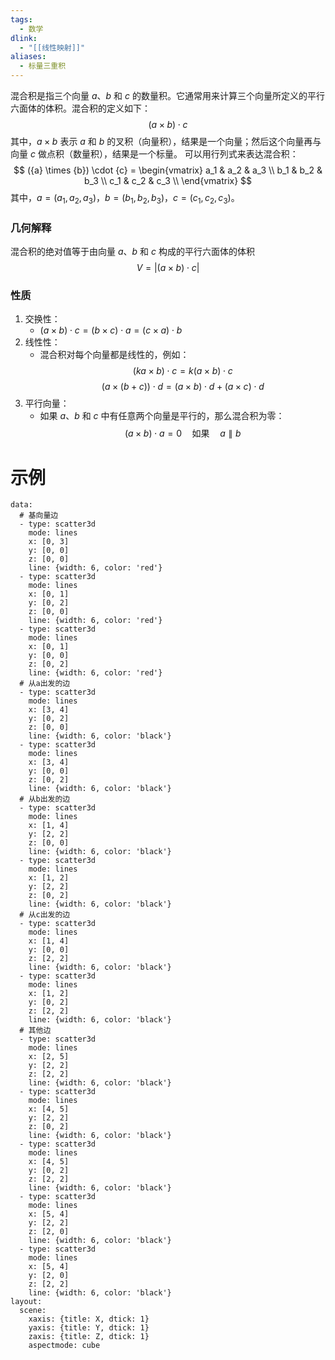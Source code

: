 ```yaml
---
tags:
  - 数学
dlink:
  - "[[线性映射]]"
aliases:
  - 标量三重积
---
```

混合积是指三个向量 ${a}$、${b}$ 和 ${c}$ 的数量积。它通常用来计算三个向量所定义的平行六面体的体积。混合积的定义如下：
$$
({a} \times {b}) \cdot {c}
$$
其中，${a} \times {b}$ 表示 ${a}$ 和 ${b}$ 的叉积（向量积），结果是一个向量；然后这个向量再与向量 ${c}$ 做点积（数量积），结果是一个标量。
可以用行列式来表达混合积：
$$
({a} \times {b}) \cdot {c} = 
\begin{vmatrix}
a_1 & a_2 & a_3 \\
b_1 & b_2 & b_3 \\
c_1 & c_2 & c_3 \\
\end{vmatrix}
$$
其中，${a} = (a_1, a_2, a_3)$，${b} = (b_1, b_2, b_3)$，${c} = (c_1, c_2, c_3)$。
### 几何解释
混合积的绝对值等于由向量 ${a}$、${b}$ 和 ${c}$ 构成的平行六面体的体积
$$
V = |({a} \times {b}) \cdot {c}|
$$
### 性质
1. 交换性：
   - $({a} \times {b}) \cdot {c} = ({b} \times {c}) \cdot {a} = ({c} \times {a}) \cdot {b}$
2. 线性性：
   - 混合积对每个向量都是线性的，例如：
     $$(k {a} \times {b}) \cdot {c} = k ({a} \times {b}) \cdot {c}$$
     $$({a} \times ({b} + {c})) \cdot {d} = ({a} \times {b}) \cdot {d} + ({a} \times {c}) \cdot {d}$$
3. 平行向量：
   - 如果 ${a}$、${b}$ 和 ${c}$ 中有任意两个向量是平行的，那么混合积为零：
     $$({a} \times {b}) \cdot {a} = 0 \quad \text{如果} \quad {a} \parallel {b}$$

# 示例
```plotly
data:
  # 基向量边
  - type: scatter3d
    mode: lines
    x: [0, 3]
    y: [0, 0]
    z: [0, 0]
    line: {width: 6, color: 'red'}   
  - type: scatter3d
    mode: lines
    x: [0, 1]
    y: [0, 2]
    z: [0, 0]
    line: {width: 6, color: 'red'}
  - type: scatter3d
    mode: lines
    x: [0, 1]
    y: [0, 0]
    z: [0, 2]
    line: {width: 6, color: 'red'}
  # 从a出发的边
  - type: scatter3d
    mode: lines
    x: [3, 4]
    y: [0, 2]
    z: [0, 0]
    line: {width: 6, color: 'black'}
  - type: scatter3d
    mode: lines
    x: [3, 4]
    y: [0, 0]
    z: [0, 2]
    line: {width: 6, color: 'black'}
  # 从b出发的边
  - type: scatter3d
    mode: lines
    x: [1, 4]
    y: [2, 2]
    z: [0, 0]
    line: {width: 6, color: 'black'}
  - type: scatter3d
    mode: lines
    x: [1, 2]
    y: [2, 2]
    z: [0, 2]
    line: {width: 6, color: 'black'}
  # 从c出发的边
  - type: scatter3d
    mode: lines
    x: [1, 4]
    y: [0, 0]
    z: [2, 2]
    line: {width: 6, color: 'black'}
  - type: scatter3d
    mode: lines
    x: [1, 2]
    y: [0, 2]
    z: [2, 2]
    line: {width: 6, color: 'black'}
  # 其他边
  - type: scatter3d
    mode: lines
    x: [2, 5]
    y: [2, 2]
    z: [2, 2]
    line: {width: 6, color: 'black'}
  - type: scatter3d
    mode: lines
    x: [4, 5]
    y: [2, 2]
    z: [0, 2]
    line: {width: 6, color: 'black'}
  - type: scatter3d
    mode: lines
    x: [4, 5]
    y: [0, 2]
    z: [2, 2]
    line: {width: 6, color: 'black'}
  - type: scatter3d
    mode: lines
    x: [5, 4]
    y: [2, 2]
    z: [2, 0]
    line: {width: 6, color: 'black'}
  - type: scatter3d
    mode: lines
    x: [5, 4]
    y: [2, 0]
    z: [2, 2]
    line: {width: 6, color: 'black'}
layout:
  scene:
    xaxis: {title: X, dtick: 1}
    yaxis: {title: Y, dtick: 1}
    zaxis: {title: Z, dtick: 1}
    aspectmode: cube
```
